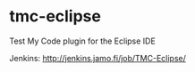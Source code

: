tmc-eclipse
===========

Test My Code plugin for the Eclipse IDE
  
Jenkins: http://jenkins.jamo.fi/job/TMC-Eclipse/  
